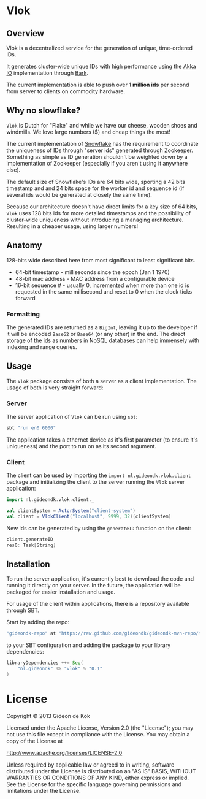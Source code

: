 # Vlok

## Overview
Vlok is a decentralized service for the generation of unique, time-ordered IDs. 

It generates cluster-wide unique IDs with high performance using the [Akka IO](http://doc.akka.io/docs/akka/snapshot/scala/io.html) implementation through [Bark](http://github.com/lab050/bark).

The current implementation is able to push over **1 million ids** per second from server to clients on commodity hardware.

## Why no slowflake?
`Vlok` is Dutch for "Flake" and while we have our cheese, wooden shoes and windmills. We love large numbers ($) and cheap things the most! 

The current implementation of [Snowflake](https://github.com/twitter/snowflake) has the requirement to coordinate the uniqueness of IDs through "server ids" generated through Zookeeper. Something as simple as ID generation shouldn't be weighted down by a implementation of Zookeeper (especially if you aren't using it anywhere else).

The default size of Snowflake's IDs are 64 bits wide, sporting a 42 bits timestamp and and 24 bits space for the worker id and sequence id (if several ids would be generated at closely the same time).

Because our architecture doesn't have direct limits for a key size of 64 bits, `Vlok` uses 128 bits ids for more detailed timestamps and the possibility of cluster-wide uniqueness without introducing a managing architecture. Resulting in a cheaper usage, using larger numbers!   

## Anatomy
128-bits wide described here from most significant to least significant bits.

* 64-bit timestamp - milliseconds since the epoch (Jan 1 1970)
* 48-bit mac address - MAC address from a configurable device
* 16-bit sequence # - usually 0, incremented when more than one id is requested in the same millisecond and reset to 0 when the clock ticks forward

### Formatting
The generated IDs are returned as a `BigInt`, leaving it up to the developer if it will be encoded `Base62` or `Base64` (or any other) in the end. The direct storage of the ids as numbers in NoSQL databases can help immensely with indexing and range queries.

## Usage
The `Vlok` package consists of both a server as a client implementation. The usage of both is very straight forward:
### Server
The server application of `Vlok` can be run using `sbt`:

```scala 
sbt "run en0 6000"
```

The application takes a ethernet device as it's first parameter (to ensure it's uniqueness) and the port to run on as its second argument.

### Client
The client can be used by importing the `import nl.gideondk.vlok.client` package and initializing the client to the server running the `Vlok` server application:

```scala
import nl.gideondk.vlok.client._

val clientSystem = ActorSystem("client-system")
val client = VlokClient("localhost", 9999, 32)(clientSystem)
```

New ids can be generated by using the `generateID` function on the client:

```scala
client.generateID
res0: Task[String]
```

## Installation
To run the server application, it's currently best to download the code and running it directly on your server. In the future, the application will be packaged for easier installation and usage.

For usage of the client within applications, there is a repository available through SBT.

Start by adding the repo:
```scala
"gideondk-repo" at "https://raw.github.com/gideondk/gideondk-mvn-repo/master"
```

to your SBT configuration and adding the package to your library dependencies:

```scala
libraryDependencies ++= Seq(
	"nl.gideondk" %% "vlok" % "0.1"
)
```

# License
Copyright © 2013 Gideon de Kok

Licensed under the Apache License, Version 2.0 (the "License"); you may not use this file except in compliance with the License. You may obtain a copy of the License at

http://www.apache.org/licenses/LICENSE-2.0

Unless required by applicable law or agreed to in writing, software distributed under the License is distributed on an "AS IS" BASIS, WITHOUT WARRANTIES OR CONDITIONS OF ANY KIND, either express or implied. See the License for the specific language governing permissions and limitations under the License.
